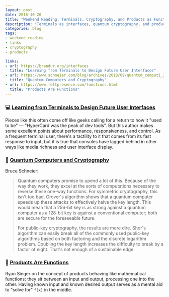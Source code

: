 ```yaml
---
layout: post
date: 2018-10-20
title: "Weekend Reading: Terminals, Cryptography, and Products as Functions"
description: "Terminals as interfaces, quantum cryptography, and products as mathematical functions."
categories: blog
tags:
- weekend reading
- links
- cryptography
- products

links:
- url: https://brandur.org/interfaces
  title: "Learning from Terminals to Design Future User Interfaces"
- url: https://www.schneier.com/blog/archives/2018/09/quantum_computi_2.html
  title: "Quantum Computers and Cryptography"
- url: https://www.feltpresence.com/functions.html
  title: "Products Are Functions"
---
```


### 💻 [Learning from Terminals to Design Future User Interfaces](https://brandur.org/interfaces "Learning from Terminals to Design Future User Interfaces")

Pieces like this often come off like geeks calling for a return to how it "used to be" — "HyperCard was the peak of dev tools". But this author makes some excellent points about performance, responsiveness, and control. As a frequent terminal user, there's a tactility to it that comes from its fast response to input, but it is true that consoles have lagged behind in other ways like media richness and user interface display.

### 🔐 [Quantum Computers and Cryptography](https://www.schneier.com/blog/archives/2018/09/quantum_computi_2.html "Quantum Computers and Cryptography")

Bruce Schneier:

> Quantum computers promise to upend a lot of this. Because of the way they work, they excel at the sorts of computations necessary to reverse these 
> one-way functions. For symmetric cryptography, this isn't too bad. Grover's algorithm shows that a quantum computer speeds up these attacks to 
> effectively halve the key length. This would mean that a 256-bit key is as strong against a quantum computer as a 128-bit key is against a conventional 
> computer; both are secure for the foreseeable future.
>
> For public-key cryptography, the results are more dire. Shor's algorithm can easily break all of the commonly used public-key algorithms based on both 
> factoring and the discrete logarithm problem. Doubling the key length increases the difficulty to break by a factor of eight. That's not enough of a 
> sustainable edge.

### 🚦 [Products Are Functions](https://www.feltpresence.com/functions.html "Products Are Functions")

Ryan Singer on the concept of products behaving like mathematical functions; they sit between an input and output, processing one into the other. Having known input and known desired output serves as a mental aid to "solve for" `f(x)` in the middle.
